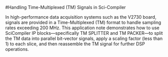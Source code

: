 #Handling Time-Multiplexed (TM) Signals in Sci-Compiler 

In high-performance data acquisition systems such as the V2730 board, signals are provided in a Time-Multiplexed (TM) format to handle sampling rates exceeding 200 MHz. This application note demonstrates how to use SciCompiler IP blocks—specifically TM SPLITTER and TM PACKER—to split the TM data into parallel bit-vector signals, apply a scaling factor (less than 1) to each slice, and then reassemble the TM signal for further DSP operations.